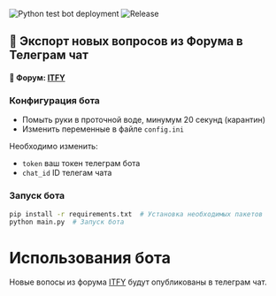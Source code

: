 ![Python test bot deployment](https://github.com/mowshon/itfy-feed-to-chat/workflows/Python%20test%20bot%20deployment/badge.svg)
![Release](https://github.com/mowshon/itfy-feed-to-chat/workflows/Release/badge.svg)
## 🤖 Экспорт новых вопросов из Форума в Телеграм чат
#### 📢 Форум: [ITFY](https://itfy.org)


### Конфигурация бота
* Помыть руки в проточной воде, минумум 20 секунд (карантин)
* Изменить переменные в файле `config.ini` 

Необходимо изменить:
  * `token` ваш токен телеграм бота
  * `chat_id` ID телегам чата

### Запуск бота

```bash
pip install -r requirements.txt  # Установка необходимых пакетов
python main.py  # Запуск бота
```

# Использования бота

Новые вопосы из форума [ITFY](https://itfy.org) будут опубликованы в телеграм чат. 
